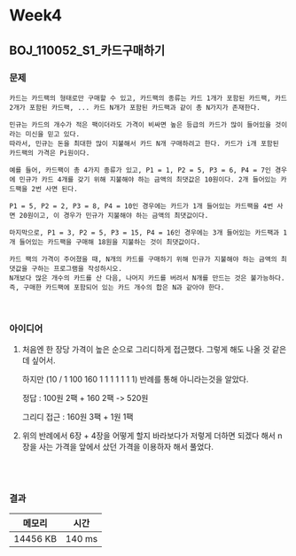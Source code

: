 # Week4

## BOJ_110052_S1_카드구매하기

### 문제

```
카드는 카드팩의 형태로만 구매할 수 있고, 카드팩의 종류는 카드 1개가 포함된 카드팩, 카드 2개가 포함된 카드팩, ... 카드 N개가 포함된 카드팩과 같이 총 N가지가 존재한다.

민규는 카드의 개수가 적은 팩이더라도 가격이 비싸면 높은 등급의 카드가 많이 들어있을 것이라는 미신을 믿고 있다. 
따라서, 민규는 돈을 최대한 많이 지불해서 카드 N개 구매하려고 한다. 카드가 i개 포함된 카드팩의 가격은 Pi원이다.

예를 들어, 카드팩이 총 4가지 종류가 있고, P1 = 1, P2 = 5, P3 = 6, P4 = 7인 경우에 민규가 카드 4개를 갖기 위해 지불해야 하는 금액의 최댓값은 10원이다. 2개 들어있는 카드팩을 2번 사면 된다.

P1 = 5, P2 = 2, P3 = 8, P4 = 10인 경우에는 카드가 1개 들어있는 카드팩을 4번 사면 20원이고, 이 경우가 민규가 지불해야 하는 금액의 최댓값이다.

마지막으로, P1 = 3, P2 = 5, P3 = 15, P4 = 16인 경우에는 3개 들어있는 카드팩과 1개 들어있는 카드팩을 구매해 18원을 지불하는 것이 최댓값이다.

카드 팩의 가격이 주어졌을 때, N개의 카드를 구매하기 위해 민규가 지불해야 하는 금액의 최댓값을 구하는 프로그램을 작성하시오. 
N개보다 많은 개수의 카드를 산 다음, 나머지 카드를 버려서 N개를 만드는 것은 불가능하다. 즉, 구매한 카드팩에 포함되어 있는 카드 개수의 합은 N과 같아야 한다.
```
<br>

### 아이디어
1. 처음엔 한 장당 가격이 높은 순으로 그리디하게 접근했다. 그렇게 해도 나올 것 같은데 싶어서.

	하지만 (10 / 1 100 160 1 1 1 1 1 1 1) 반례를 통해 아니라는것을 알았다.

	정답 : 100원 2팩 + 160 2팩 -> 520원

	그리디 접근 : 160원 3팩 + 1원 1팩

2. 위의 반례에서 6장 + 4장을 어떻게 할지 바라보다가 저렇게 더하면 되겠다 해서 n장을 사는 가격을 앞에서 샀던 가격을 이용하자 해서 풀었다.

<br>


<br>

### 결과

|메모리|시간|
|:---:|:---:|
|14456 KB|140 ms|
